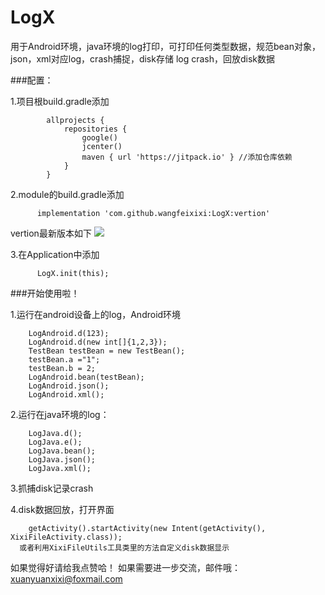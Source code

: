# LogX
用于Android环境，java环境的log打印，可打印任何类型数据，规范bean对象，json，xml对应log，crash捕捉，disk存储 log crash，回放disk数据


###配置： 

1.项目根build.gradle添加

            allprojects {
                repositories {
                    google()
                    jcenter()
                    maven { url 'https://jitpack.io' } //添加仓库依赖
                }
            }
2.module的build.gradle添加

          implementation 'com.github.wangfeixixi:LogX:vertion'
		  
vertion最新版本如下
[![](https://jitpack.io/v/wangfeixixi/LogX.svg)](https://jitpack.io/#wangfeixixi/LogX)

3.在Application中添加

          LogX.init(this);
	  
	  

###开始使用啦！

1.运行在android设备上的log，Android环境

    	LogAndroid.d(123);
        LogAndroid.d(new int[]{1,2,3});
        TestBean testBean = new TestBean();
        testBean.a ="1";
        testBean.b = 2;
        LogAndroid.bean(testBean);
        LogAndroid.json();
        LogAndroid.xml();

2.运行在java环境的log：

        LogJava.d();
        LogJava.e();
        LogJava.bean();
        LogJava.json();
        LogJava.xml();
		
3.抓捕disk记录crash
 
4.disk数据回放，打开界面

        getActivity().startActivity(new Intent(getActivity(), XixiFileActivity.class));
	  或者利用XixiFileUtils工具类里的方法自定义disk数据显示

如果觉得好请给我点赞哈！
如果需要进一步交流，邮件哦：xuanyuanxixi@foxmail.com
